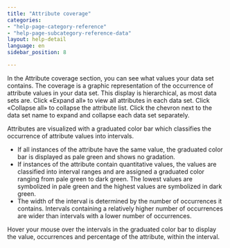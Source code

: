 ```yaml
---
title: "Attribute coverage"
categories:
- "help-page-category-reference"
- "help-page-subcategory-reference-data"
layout: help-detail
language: en
sidebar_position: 8

---
```


In the Attribute coverage section, you can see what values your data set contains. The coverage is a graphic representation of the occurrence of attribute values in your data set. This display is hierarchical, as most data sets are. Click «Expand all» to view all attributes in each data set. Click «Collapse all» to collapse the attribute list. Click the chevron next to the data set name to expand and collapse each data set separately.

Attributes are visualized with a graduated color bar which classifies the occurrence of attribute values into intervals.

  *	If all instances of the attribute have the same value, the graduated color bar is displayed as pale green and shows no gradation.
  * If instances of the attribute contain quantitative values, the values are classified into interval ranges and are assigned a graduated color ranging from pale green to dark green. The lowest values are symbolized in pale green and the highest values are symbolized in dark green.
  * The width of the interval is determined by the number of occurrences it contains. Intervals containing a relatively higher number of occurrences are wider than intervals with a lower number of occurrences.

Hover your mouse over the intervals in the graduated color bar to display the value, occurrences and percentage of the attribute, within the interval.
